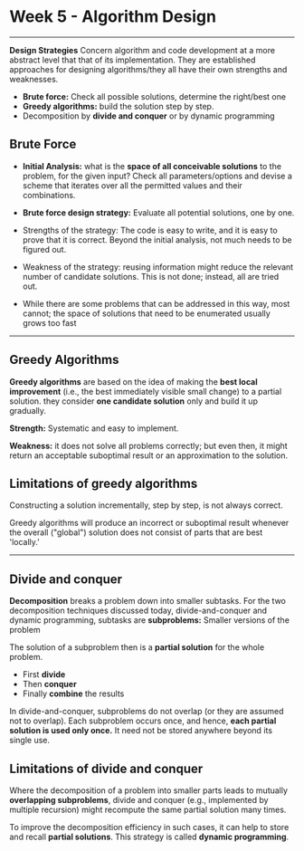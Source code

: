 # Week 5 - Algorithm Design

----

**Design Strategies** Concern algorithm and code development at a more abstract level that that of its implementation. They are established approaches for designing algorithms/they all have their own strengths and weaknesses.

- **Brute force:** Check all possible solutions, determine the right/best one
- **Greedy algorithms:** build the solution step by step.
- Decomposition by **divide and conquer** or by dynamic programming

## Brute Force

* **Initial Analysis:** what is the **space of all conceivable solutions** to the problem, for the given input? Check all parameters/options and devise a scheme that iterates over all the permitted values and their combinations.

* **Brute force design strategy:** Evaluate all potential solutions, one by one.

* Strengths of the strategy: The code is easy to write, and it is easy to prove that it is correct. Beyond the initial analysis, not much needs to be figured out.

* Weakness of the strategy: reusing information might reduce the relevant number of candidate solutions. This is not done; instead, all are tried out.

* While there are some problems that can be addressed in this way, most cannot; the space of solutions that need to be enumerated usually grows too fast

  

-----

## Greedy Algorithms

**Greedy algorithms** are based on the idea of making the **best local improvement** (i.e., the best immediately visible small change) to a partial solution. they consider **one candidate solution** only and build it up gradually.

**Strength:** Systematic and easy to implement.

**Weakness:** it does not solve all problems correctly; but even then, it might return an acceptable suboptimal result or an approximation to the solution.

## Limitations of greedy algorithms

Constructing a solution incrementally, step by step, is not always correct.

Greedy algorithms will produce an incorrect or suboptimal result whenever the overall ("global") solution does not consist of parts that are best 'locally.'

-----

## Divide and conquer

**Decomposition** breaks a problem down into smaller subtasks. For the two decomposition techniques discussed today, divide-and-conquer and dynamic programming, subtasks are **subproblems:** Smaller versions of the problem

The solution of a subproblem then is a **partial solution** for the whole problem.

* First **divide**
* Then **conquer**
* Finally **combine** the results

In divide-and-conquer, subproblems do not overlap (or they are assumed not to overlap). Each subproblem occurs once, and hence, **each partial solution is used only once.** It need not be stored anywhere beyond its single use.

## Limitations of divide and conquer

Where the decomposition of a problem into smaller parts leads to mutually **overlapping subproblems**, divide and conquer (e.g., implemented by multiple recursion) might recompute the same partial solution many times.

To improve the decomposition efficiency in such cases, it can help to store and recall **partial solutions**. This strategy is called **dynamic programming**.





